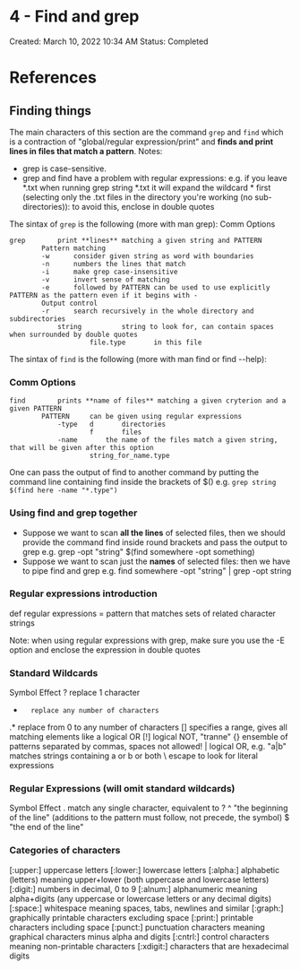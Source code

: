 # 4 - Find and grep

Created: March 10, 2022 10:34 AM
Status: Completed

# References

[]()

[]()

## Finding things

The main characters of this section are the command `grep` and `find`
which is a contraction of "global/regular expression/print" and **finds and print lines in files that match a pattern**.
Notes:

- grep is case-sensitive.
- grep and find have a problem with regular expressions: e.g. if you leave *.txt when running grep string *.txt it will expand the wildcard * first (selecting only the .txt files in the directory you're working (no sub-directories)): to avoid this, enclose in double quotes

The sintax of `grep` is the following (more with man grep):
Comm Options

```
grep        print **lines** matching a given string and PATTERN
        Pattern matching
        -w      consider given string as word with boundaries
        -n      numbers the lines that match
        -i      make grep case-insensitive
        -v      invert sense of matching
        -e      followed by PATTERN can be used to use explicitly PATTERN as the pattern even if it begins with -
        Output control
        -r      search recursively in the whole directory and subdirectories
            string          string to look for, can contain spaces when surrounded by double quotes
                    file.type       in this file

```

The sintax of `find` is the following (more with man find or find --help):

### Comm Options

```
find        prints **name of files** matching a given cryterion and a given PATTERN
        PATTERN     can be given using regular expressions
            -type   d       directories
                    f       files
            -name       the name of the files match a given string, that will be given after this option
                    string_for_name.type
```

One can pass the output of find to another command by putting the command line containing find inside the brackets of $()
e.g. `grep string $(find here -name "*.type")`

### Using find and grep together

- Suppose we want to scan **all the lines** of selected files, then we should provide the command find inside round brackets and pass the output to grep
e.g. grep -opt "string" $(find somewhere -opt something)
- Suppose we want to scan just the **names** of selected files: then we have to pipe find and grep
e.g. find somewhere -opt "string" | grep -opt string

### Regular expressions introduction

def regular expressions = pattern that matches sets of related character strings

Note: when using regular expressions with grep, make sure you use the -E option and enclose the expression in double quotes

### Standard Wildcards

Symbol  Effect
?       replace 1 character

*       replace any number of characters

.*      replace from 0 to any number of characters
[]      specifies a range, gives all matching elements like a logical OR
[!]     logical NOT, "tranne"
{}      ensemble of patterns separated by commas, spaces not allowed!
|       logical OR, e.g. "a|b" matches strings containing a or b or both
\       escape to look for literal expressions

### Regular Expressions (will omit standard wildcards)

Symbol  Effect
.       match any single character, equivalent to ?
^       "the beginning of the line" (additions to the pattern must follow, not precede, the symbol)
$       "the end of the line"

### Categories of characters

[:upper:] uppercase letters
[:lower:] lowercase letters
[:alpha:] alphabetic (letters) meaning upper+lower (both uppercase and lowercase letters)
[:digit:] numbers in decimal, 0 to 9
[:alnum:] alphanumeric meaning alpha+digits (any uppercase or lowercase letters or any decimal digits)
[:space:] whitespace meaning spaces, tabs, newlines and similar
[:graph:] graphically printable characters excluding space
[:print:] printable characters including space
[:punct:] punctuation characters meaning graphical characters minus alpha and digits
[:cntrl:] control characters meaning non-printable characters
[:xdigit:] characters that are hexadecimal digits